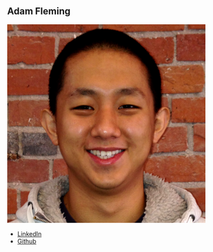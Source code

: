 Adam Fleming
------------

![](photos/rongxin-zhang.png)

* [LinkedIn](https://www.linkedin.com/in/rongxin-zhang-941a3550/)
* [Github](https://github.com/RongxinZhang)
